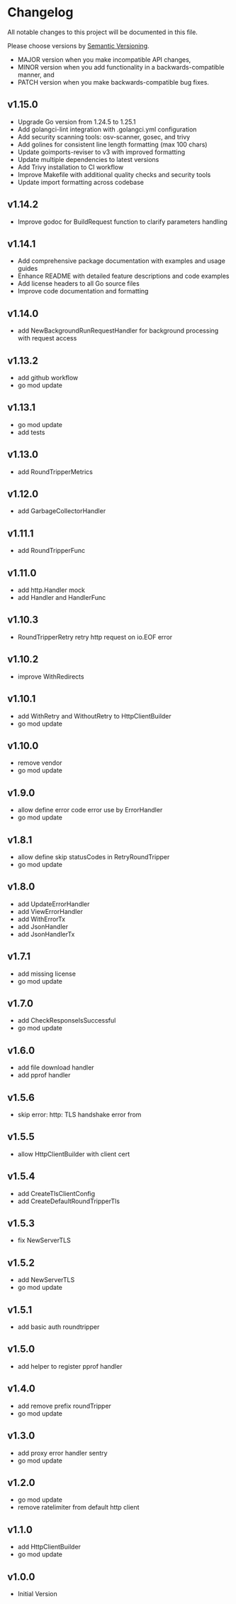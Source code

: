 # Changelog

All notable changes to this project will be documented in this file.

Please choose versions by [Semantic Versioning](http://semver.org/).

* MAJOR version when you make incompatible API changes,
* MINOR version when you add functionality in a backwards-compatible manner, and
* PATCH version when you make backwards-compatible bug fixes.

## v1.15.0
- Upgrade Go version from 1.24.5 to 1.25.1
- Add golangci-lint integration with .golangci.yml configuration
- Add security scanning tools: osv-scanner, gosec, and trivy
- Add golines for consistent line length formatting (max 100 chars)
- Update goimports-reviser to v3 with improved formatting
- Update multiple dependencies to latest versions
- Add Trivy installation to CI workflow
- Improve Makefile with additional quality checks and security tools
- Update import formatting across codebase

## v1.14.2

- Improve godoc for BuildRequest function to clarify parameters handling

## v1.14.1

- Add comprehensive package documentation with examples and usage guides
- Enhance README with detailed feature descriptions and code examples
- Add license headers to all Go source files
- Improve code documentation and formatting

## v1.14.0

- add NewBackgroundRunRequestHandler for background processing with request access

## v1.13.2

- add github workflow
- go mod update

## v1.13.1

- go mod update
- add tests

## v1.13.0

- add RoundTripperMetrics

## v1.12.0

- add GarbageCollectorHandler

## v1.11.1

- add RoundTripperFunc

## v1.11.0

- add http.Handler mock
- add Handler and HandlerFunc

## v1.10.3

- RoundTripperRetry retry http request on io.EOF error

## v1.10.2

- improve WithRedirects

## v1.10.1

- add WithRetry and WithoutRetry to HttpClientBuilder
- go mod update

## v1.10.0

- remove vendor
- go mod update

## v1.9.0

- allow define error code error use by ErrorHandler
- go mod update

## v1.8.1

- allow define skip statusCodes in RetryRoundTripper
- go mod update

## v1.8.0

- add UpdateErrorHandler
- add ViewErrorHandler
- add WithErrorTx
- add JsonHandler
- add JsonHandlerTx

## v1.7.1

- add missing license
- go mod update

## v1.7.0

- add CheckResponseIsSuccessful
- go mod update

## v1.6.0

- add file download handler
- add pprof handler

## v1.5.6

- skip error: http: TLS handshake error from

## v1.5.5

- allow HttpClientBuilder with client cert

## v1.5.4

- add CreateTlsClientConfig
- add CreateDefaultRoundTripperTls

## v1.5.3

- fix NewServerTLS

## v1.5.2

- add NewServerTLS
- go mod update

## v1.5.1

- add basic auth roundtripper

## v1.5.0

- add helper to register pprof handler

## v1.4.0

- add remove prefix roundTripper
- go mod update

## v1.3.0

- add proxy error handler sentry
- go mod update

## v1.2.0

- go mod update
- remove ratelimiter from default http client

## v1.1.0

- add HttpClientBuilder
- go mod update

## v1.0.0

- Initial Version
